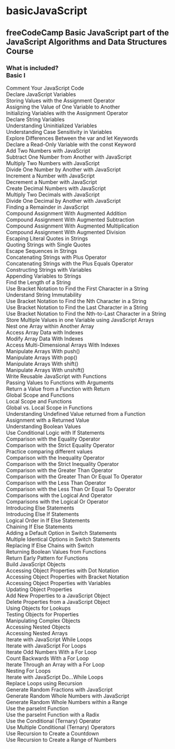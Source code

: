 # basicJavaScript
<h2> freeCodeCamp Basic JavaScript part of the  JavaScript Algorithms and Data Structures Course </h2>


<h3>What is included?<br> Basic I</h3>

Comment Your JavaScript Code <br>
Declare JavaScript Variables <br>
Storing Values with the Assignment Operator <br>
Assigning the Value of One Variable to Another <br>
Initializing Variables with the Assignment Operator <br>
Declare String Variables <br>
Understanding Uninitialized Variables <br> 
Understanding Case Sensitivity in Variables <br>
Explore Differences Between the var and let Keywords <br>
Declare a Read-Only Variable with the const Keyword <br>
Add Two Numbers with JavaScript <br>
Subtract One Number from Another with JavaScript <br>
Multiply Two Numbers with JavaScript <br>
Divide One Number by Another with JavaScript <br>
Increment a Number with JavaScript <br>
Decrement a Number with JavaScript <br>
Create Decimal Numbers with JavaScript <br>
Multiply Two Decimals with JavaScript <br>
Divide One Decimal by Another with JavaScript <br>
Finding a Remainder in JavaScript <br>
Compound Assignment With Augmented Addition <br>
Compound Assignment With Augmented Subtraction <br>
Compound Assignment With Augmented Multiplication <br>
Compound Assignment With Augmented Division <br>
Escaping Literal Quotes in Strings <br>
Quoting Strings with Single Quotes <br>
Escape Sequences in Strings <br>
Concatenating Strings with Plus Operator <br>
Concatenating Strings with the Plus Equals Operator <br>
Constructing Strings with Variables <br>
Appending Variables to Strings <br>
Find the Length of a String <br>
Use Bracket Notation to Find the First Character in a String <br>
Understand String Immutability <br>
Use Bracket Notation to Find the Nth Character in a String <br>
Use Bracket Notation to Find the Last Character in a String <br>
Use Bracket Notation to Find the Nth-to-Last Character in a String <br>
Store Multiple Values in one Variable using JavaScript Arrays <br>
Nest one Array within Another Array <br>
Access Array Data with Indexes <br>
Modify Array Data With Indexes <br>
Access Multi-Dimensional Arrays With Indexes <br>
Manipulate Arrays With push() <br>
Manipulate Arrays With pop() <br>
Manipulate Arrays With shift() <br>
Manipulate Arrays With unshift() <br>
Write Reusable JavaScript with Functions <br>
Passing Values to Functions with Arguments <br>
Return a Value from a Function with Return <br>
Global Scope and Functions <br>
Local Scope and Functions <br>
Global vs. Local Scope in Functions <br>
Understanding Undefined Value returned from a Function <br>
Assignment with a Returned Value <br>
Understanding Boolean Values <br>
Use Conditional Logic with If Statements <br>
Comparison with the Equality Operator <br>
Comparison with the Strict Equality Operator <br>
Practice comparing different values <br>
Comparison with the Inequality Operator <br>
Comparison with the Strict Inequality Operator <br>
Comparison with the Greater Than Operator <br>
Comparison with the Greater Than Or Equal To Operator <br>
Comparison with the Less Than Operator <br>
Comparison with the Less Than Or Equal To Operator <br>
Comparisons with the Logical And Operator <br>
Comparisons with the Logical Or Operator <br>
Introducing Else Statements <br>
Introducing Else If Statements <br>
Logical Order in If Else Statements <br>
Chaining If Else Statements <br>
Adding a Default Option in Switch Statements <br>
Multiple Identical Options in Switch Statements <br>
Replacing If Else Chains with Switch <br>
Returning Boolean Values from Functions <br>
Return Early Pattern for Functions <br>
Build JavaScript Objects <br>
Accessing Object Properties with Dot Notation <br>
Accessing Object Properties with Bracket Notation <br>
Accessing Object Properties with Variables <br>
Updating Object Properties <br>
Add New Properties to a JavaScript Object <br>
Delete Properties from a JavaScript Object <br>
Using Objects for Lookups <br>
Testing Objects for Properties <br>
Manipulating Complex Objects <br>
Accessing Nested Objects <br>
Accessing Nested Arrays <br>
Iterate with JavaScript While Loops <br>
Iterate with JavaScript For Loops <br>
Iterate Odd Numbers With a For Loop <br>
Count Backwards With a For Loop <br>
Iterate Through an Array with a For Loop <br>
Nesting For Loops <br>
Iterate with JavaScript Do...While Loops <br>
Replace Loops using Recursion <br>
Generate Random Fractions with JavaScript <br>
Generate Random Whole Numbers with JavaScript <br>
Generate Random Whole Numbers within a Range <br>
Use the parseInt Function <br>
Use the parseInt Function with a Radix <br>
Use the Conditional (Ternary) Operator <br>
Use Multiple Conditional (Ternary) Operators <br>
Use Recursion to Create a Countdown <br>
Use Recursion to Create a Range of Numbers <br>
